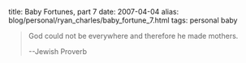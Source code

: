 title: Baby Fortunes, part 7
date: 2007-04-04
alias: blog/personal/ryan_charles/baby_fortune_7.html
tags: personal baby

> God could not be everywhere and therefore he made mothers.
>
> --Jewish Proverb

